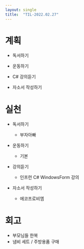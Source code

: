 ```yaml
---
layout: single
title:  "TIL-2022.02.27"
---
```

# 계획
- 독서하기

- 운동하기

- C# 강의듣기

- 자소서 작성하기

# 실천
- 독서하기
  - 부자아빠

- 운동하기
  - 기본

- 강의듣기
  - 인프런 C# WindowsForm 강의

- 자소서 작성하기
  - 에코프로비엠
  
# 회고
- 부모님들 한복
- 냄비 세트 / 주방용품 구매
